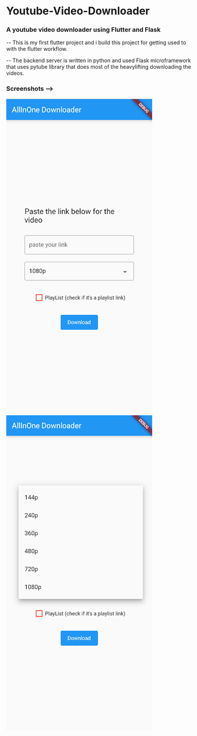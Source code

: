 # Youtube-Video-Downloader

### A youtube video downloader using Flutter and Flask
-- This is my first flutter project and i build this project for getting used to with the flutter workflow.

-- The backend server is written in python and used Flask microframework that uses pytube library that does most of the heavylifting downloading the videos.

### Screenshots -->
![Screenshot 1](https://github.com/melsonic/Youtube-Video-Downloader/blob/main/images/app-ss-1.png)
<br>
![Screenshot 2](https://github.com/melsonic/Youtube-Video-Downloader/blob/main/images/app-ss-2.png)
